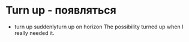 # Turn up - появляться




- turn up suddenlyturn up on horizon The possibility turned up when I really needed it.